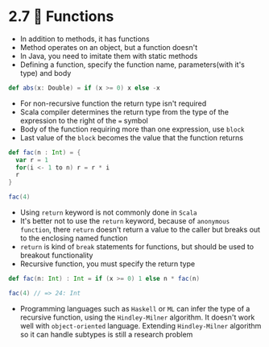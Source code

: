 # 2.7 📝 Functions

* In addition to methods, it has functions
* Method operates on an object, but a function doesn't
* In Java, you need to imitate them with static methods
* Defining a function, specify the function name, parameters(with it's type) and body
```scala
def abs(x: Double) = if (x >= 0) x else -x
```
* For non-recursive function the return type isn't required
* Scala compiler determines the return type from the type of the expression to the right of the `=` symbol
* Body of the function requiring more than one expression, use `block`
* Last value of the `block` becomes the value that the function returns
```scala
def fac(n : Int) = {
  var r = 1
  for(i <- 1 to n) r = r * i
  r
}

fac(4)
```
* Using `return` keyword is not commonly done in `Scala`
* It's better not to use the `return` keyword, because of `anonymous function`, there `return` doesn't return a value to the caller but breaks out to the enclosing named function
* `return` is kind of `break` statements for functions, but should be used to breakout functionality
* Recursive function, you must specify the return type
```scala
def fac(n: Int) : Int = if (x >= 0) 1 else n * fac(n)

fac(4) // => 24: Int
```
* Programming languages such as `Haskell` or `ML` can infer the type of a recursive function, using the `Hindley-Milner` algorithm. It doesn't work well with `object-oriented` language. Extending `Hindley-Milner` algorithm so it can handle subtypes is still a research problem
